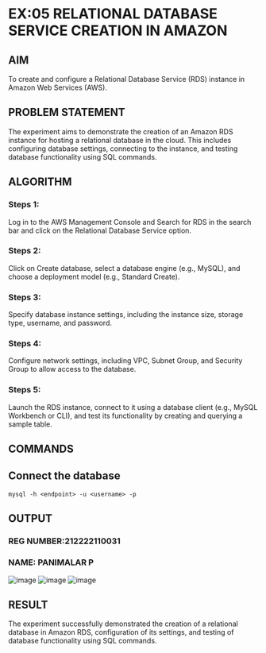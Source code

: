  # EX:05 RELATIONAL DATABASE SERVICE CREATION IN AMAZON
  ## AIM
   To create and configure a Relational Database Service (RDS) instance in Amazon Web Services (AWS).    
## PROBLEM STATEMENT
The experiment aims to demonstrate the creation of an Amazon RDS instance for hosting a relational database in the cloud. This includes configuring database settings, connecting to the instance, and testing database functionality using SQL commands.

## ALGORITHM
 ### Steps 1:
 Log in to the AWS Management Console and Search for RDS in the search bar and click on the Relational Database Service option.
 
 ### Steps 2:
 Click on Create database, select a database engine (e.g., MySQL), and choose a deployment model (e.g., Standard Create).
 
 ### Steps 3:
 Specify database instance settings, including the instance size, storage type, username, and password.
 
 ### Steps 4:
 Configure network settings, including VPC, Subnet Group, and Security Group to allow access to the database.
 
 ### Steps 5:
 Launch the RDS instance, connect to it using a database client (e.g., MySQL Workbench or CLI), and test its functionality by creating and querying a sample table.
 
## COMMANDS
## Connect the database
````
mysql -h <endpoint> -u <username> -p
````


## OUTPUT
### REG NUMBER:212222110031
### NAME: PANIMALAR P
 
 
 ![image](https://github.com/user-attachments/assets/e0ec65a2-a047-468f-a031-ea2be81cb372)
![image](https://github.com/user-attachments/assets/6f6ea0cc-6962-4b4d-b349-cb5df286f8cc)
![image](https://github.com/user-attachments/assets/f8bb45a5-c2dc-4d99-82ce-bfb5499feff3)


## RESULT
The experiment successfully demonstrated the creation of a relational database in Amazon RDS, configuration of its settings, and testing of database functionality using SQL commands.
 

  


